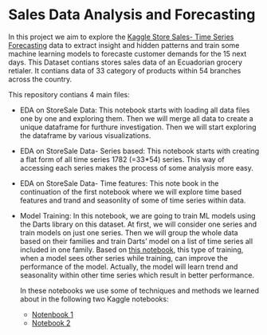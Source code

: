 # Sales Data Analysis and Forecasting

In this project we aim to explore the [Kaggle Store Sales- Time Series Forecasting](https://www.kaggle.com/competitions/store-sales-time-series-forecasting/overview) data to
extract insight and hidden patterns and train some machine learning models to forecaste customer demands for the 15 next days. This Dataset contians stores sales data of an Ecuadorian grocery
retialer. It contians data of 33 category of products within 54 branches across the country. 

This repository contians 4 main files:

- EDA on StoreSale Data: This notebook starts with loading all data files one by one and exploring them. Then we will merge all data to create a unique dataframe for furthure investigation.
  Then we will start exploring the dataframe by various visualizations.
- EDA on StoreSale Data- Series based: This notebook starts with creating a flat form of all time series 1782 (=33*54) series. This way of accessing each series makes the process of some
  analysis more easy.
- EDA on StoreSale Data- Time features: This note book in the continuation of the first notebook where we will explore time based features and trand and seasonlity of some of time series
  within data.
- Model Training: In this notebook,  we are going to train ML models using the Darts library on this dataset. At first, we will consider one series and train models on just one series.
  Then we will group the whole data based on their families and train Darts’ model on a list of time series all included in one family. Based on
  [this notebook](https://unit8co.github.io/darts/examples/01-multi-time-series-and-covariates.html), this type of training, when a model sees other series while training, can improve
  the performance of the model. Actually, the model will learn trend and seasonality within other time series which result in better performance.

  In these notebooks we use some of techniques and methods we learned about in the following two Kaggle notebooks:
   - [Notenbook 1](https://www.kaggle.com/code/chongzhenjie/ecuador-store-sales-global-forecasting-lightgbm)
   - [Notebook 2](https://www.kaggle.com/code/ferdinandberr/darts-forecasting-deep-learning-global-models)


  
